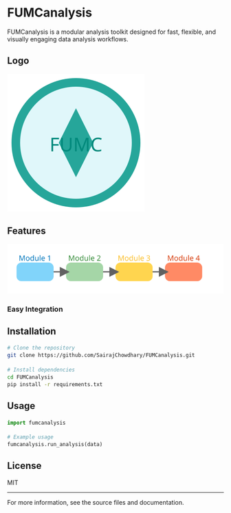 # FUMCanalysis

FUMCanalysis is a modular analysis toolkit designed for fast, flexible, and visually engaging data analysis workflows.

## Logo
![FUMCanalysis Logo](fumcanalysis-logo.svg)

## Features

![Modular Analysis](modular-analysis.svg)

### Easy Integration
## Installation

```bash
# Clone the repository
git clone https://github.com/SairajChowdhary/FUMCanalysis.git

# Install dependencies
cd FUMCanalysis
pip install -r requirements.txt
```

## Usage

```python
import fumcanalysis

# Example usage
fumcanalysis.run_analysis(data)
```

## License

MIT

---

For more information, see the source files and documentation.
